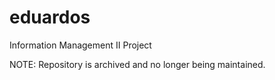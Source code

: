 # eduardos
Information Management II Project

NOTE: Repository is archived and no longer being maintained.
